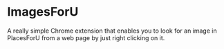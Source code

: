 # ImagesForU

A really simple Chrome extension that enables you to look for an image in PlacesForU from a web page by just right clicking on it.
